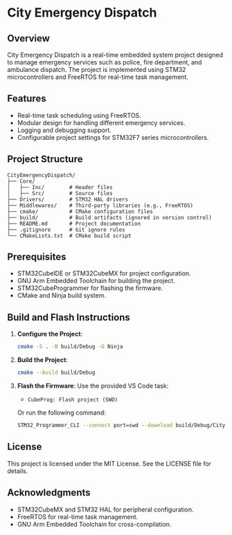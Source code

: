 # City Emergency Dispatch

## Overview

City Emergency Dispatch is a real-time embedded system project designed to manage emergency services such as police, fire department, and ambulance dispatch. The project is implemented using STM32 microcontrollers and FreeRTOS for real-time task management.

## Features

- Real-time task scheduling using FreeRTOS.
- Modular design for handling different emergency services.
- Logging and debugging support.
- Configurable project settings for STM32F7 series microcontrollers.

## Project Structure

```
CityEmergencyDispatch/
├── Core/
│   ├── Inc/        # Header files
│   ├── Src/        # Source files
├── Drivers/        # STM32 HAL drivers
├── Middlewares/    # Third-party libraries (e.g., FreeRTOS)
├── cmake/          # CMake configuration files
├── build/          # Build artifacts (ignored in version control)
├── README.md       # Project documentation
├── .gitignore      # Git ignore rules
└── CMakeLists.txt  # CMake build script
```

## Prerequisites

- STM32CubeIDE or STM32CubeMX for project configuration.
- GNU Arm Embedded Toolchain for building the project.
- STM32CubeProgrammer for flashing the firmware.
- CMake and Ninja build system.

## Build and Flash Instructions

1. **Configure the Project**:

   ```bash
   cmake -S . -B build/Debug -G Ninja
   ```

2. **Build the Project**:

   ```bash
   cmake --build build/Debug
   ```

3. **Flash the Firmware**:
   Use the provided VS Code task:

   - `CubeProg: Flash project (SWD)`

   Or run the following command:

   ```bash
   STM32_Programmer_CLI --connect port=swd --download build/Debug/CityEmergencyDispatch.elf -hardRst -rst --start
   ```

## License

This project is licensed under the MIT License. See the LICENSE file for details.

## Acknowledgments

- STM32CubeMX and STM32 HAL for peripheral configuration.
- FreeRTOS for real-time task management.
- GNU Arm Embedded Toolchain for cross-compilation.
